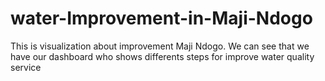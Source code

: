 # water-Improvement-in-Maji-Ndogo
This is visualization about improvement Maji Ndogo. We can see that we have our dashboard who shows differents steps for improve water quality service 
